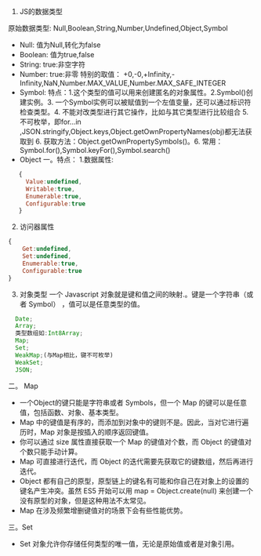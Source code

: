 1. JS的数据类型

原始数据类型: Null,Boolean,String,Number,Undefined,Object,Symbol

- Null: 值为Null,转化为false
- Boolean: 值为true,false
- String: true:非空字符
- Number: true:非零
  特别的取值： +0,-0,+Infinity,-Infinity,NaN,Number.MAX_VALUE,Number.MAX_SAFE_INTEGER
- Symbol:
  特点：1.这个类型的值可以用来创建匿名的对象属性。2.Symbol()创建实例。3. 一个Symbol实例可以被赋值到一个左值变量，还可以通过标识符检查类型。4. 不能对改类型进行其它操作，比如与其它类型进行比较组合 5.不可枚举，即for...in ,JSON.stringify,Object.keys,Object.getOwnPropertyNames(obj)都无法获取到 6. 获取方法：Object.getOwnPropertySymbols()。6. 常用：Symbol.for(),Symbol.keyFor(),Symbol.search()
- Object
  一。特点： 
  1.数据属性: 
 ```js
    {
      Value:undefined,
      Writable:true,
      Enumerable:true,
      Configurable:true
    }
 ```
 2. 访问器属性
 ```js
 {
     Get:undefined,
     Set:undefined,
     Enumerable:true,
     Configurable:true
 }

 ```
 3. 对象类型
 一个 Javascript 对象就是键和值之间的映射.。键是一个字符串（或者 Symbol） ，值可以是任意类型的值。
```js
  Date;
  Array;
  类型数组如:Int8Array;
  Map;
  Set;
  WeakMap;(与Map相比，键不可枚举)
  WeakSet;
  JSON;

```
二。 Map

- 一个Object的键只能是字符串或者 Symbols，但一个 Map 的键可以是任意值，包括函数、对象、基本类型。
- Map 中的键值是有序的，而添加到对象中的键则不是。因此，当对它进行遍历时，Map 对象是按插入的顺序返回键值。
- 你可以通过 size 属性直接获取一个 Map 的键值对个数，而 Object 的键值对个数只能手动计算。
- Map 可直接进行迭代，而 Object 的迭代需要先获取它的键数组，然后再进行迭代。
- Object 都有自己的原型，原型链上的键名有可能和你自己在对象上的设置的键名产生冲突。虽然 ES5 开始可以用 map = Object.create(null) 来创建一个没有原型的对象，但是这种用法不太常见。
- Map 在涉及频繁增删键值对的场景下会有些性能优势。

三。Set
- Set 对象允许你存储任何类型的唯一值，无论是原始值或者是对象引用。

